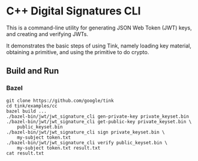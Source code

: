 # C++ Digital Signatures CLI

This is a command-line utility for generating JSON Web Token (JWT) keys, and
creating and verifying JWTs.

It demonstrates the basic steps of using Tink, namely loading key material,
obtaining a primitive, and using the primitive to do crypto.

## Build and Run

### Bazel

```shell
git clone https://github.com/google/tink
cd tink/examples/cc
bazel build ...
./bazel-bin/jwt/jwt_signature_cli gen-private-key private_keyset.bin
./bazel-bin/jwt/jwt_signature_cli get-public-key private_keyset.bin \
    public_keyset.bin
./bazel-bin/jwt/jwt_signature_cli sign private_keyset.bin \
    my-subject token.txt
./bazel-bin/jwt/jwt_signature_cli verify public_keyset.bin \
    my-subject token.txt result.txt
cat result.txt
```
